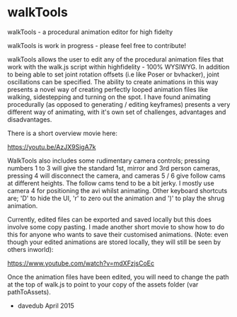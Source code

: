# walkTools
walkTools - a procedural animation editor for high fidelty

walkTools is work in progress - please feel free to contribute!

walkTools allows the user to edit any of the procedural animation files that work with the walk.js script within highfidelity - 100% WYSIWYG. In addition to being able to set joint rotation offsets (i.e like Poser or bvhacker), joint oscillations can be specified. The ability to create animations in this way presents a novel way of creating perfectly looped animation files like walking, sidestepping and turning on the spot. I have found animating procedurally (as opposed to generating / editing keyframes) presents a very different way of animating, with it's own set of challenges, advantages and disadvantages.

There is a short overview movie here:

https://youtu.be/AzJX9SigA7k

WalkTools also includes some rudimentary camera controls; pressing numbers 1 to 3 will give the standard 1st, mirror and 3rd person cameras, pressing 4 will disconnect the camera, and cameras 5 / 6 give follow cams at different heights. The follow cams tend to be a bit jerky. I mostly use camera 4 for positioning the avi whilst animating.
Other keyboard shortcuts are; 'D' to hide the UI, 'r' to zero out the animation and ')' to play the shrug animation.

Currently, edited files can be exported and saved locally but this does involve some copy pasting.
I made another short movie to show how to do this for anyone who wants to save their customised animations. (Note: even though your edited animations are stored locally, they will still be seen by others inworld): 

https://www.youtube.com/watch?v=mdXFzjsCoEc

Once the animation files have been edited, you will need to change the path at the top of walk.js to point to your copy of the assets folder (var pathToAssets).

 - davedub April 2015